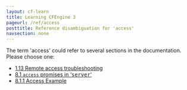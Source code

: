 ```yaml
---
layout: cf-learn
title: Learning CFEngine 3
pageurl: /ref/access
posttitle: Reference disambiguation for 'access'
navsection: none
---
```


The term 'access' could refer to several sections in the documentation. Please choose one:

- [1.13 Remote access troubleshooting](https://cfengine.com/manuals/cf3-reference#Remote-access-troubleshooting)
- [8.1 <code>access</code> promises in &lsquo;<samp><span class="samp">server</span></samp>&rsquo;](https://cfengine.com/manuals/cf3-reference#access-in-server-promises)
- [8.1.1 Access Example](https://cfengine.com/manuals/cf3-reference#Access-Example)
